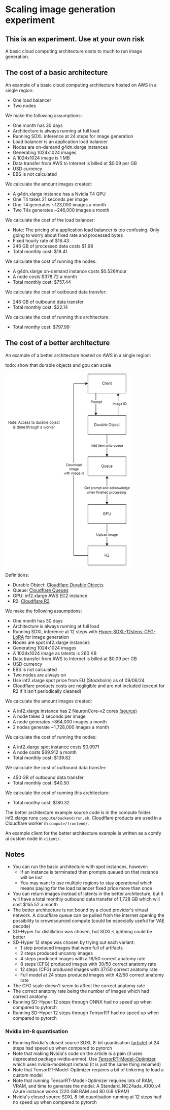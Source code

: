 # Scaling image generation experiment

## This is an experiment. Use at your own risk

A basic cloud computing architecture costs to much to run image generation.

## The cost of a basic architecture

An example of a basic cloud computing architecture hosted on AWS in a single region:
- One load balancer 
- Two nodes

We make the following assumptions:
- One month has 30 days
- Architecture is always running at full load
- Running SDXL inference at 24 steps for image generation
- Load balancer is an application load balancer
- Nodes are on-demand g4dn.xlarge instances
- Generating 1024x1024 images
- A 1024x1024 image is 1 MB
- Data transfer from AWS to Internet is billed at $0.09 per GB
- USD currency
- EBS is not calculated

We calculate the amount images created:
- A g4dn.xlarge instance has a Nvidia T4 GPU
- One T4 takes 21 seconds per image
- One T4 generates ~123,000 images a month
- Two T4s generates ~246,000 images a month

We calculate the cost of the load balancer:
- Note: The pricing of a application load balancer is too confusing. Only going to worry about fixed rate and processed bytes
- Fixed hourly rate of $16.43
- 246 GB of processed data costs $1.98
- Total monthly cost: $18.41

We calculate the cost of running the nodes:
- A g4dn.xlarge on-demand instance costs $0.526/hour
- A node costs $378.72 a month
- Total monthly cost: $757.44

We calculate the cost of outbound data transfer:
- 246 GB of outbound data transfer
- Total monthly cost: $22.14

We calculate the cost of running this architecture:
- Total monthy cost: $797.99

## The cost of a better architecture

An example of a better architecture hosted on AWS in a single region:

todo: show that durable objects and gpu can scale

![A diagram showing the better architecture](compute/frontend/docs/Graph.png)

Definitions:
- Durable Object: [Cloudflare Durable Objects](https://developers.cloudflare.com/durable-objects/)
- Queue: [Cloudflare Queues](https://developers.cloudflare.com/queues/)
- GPU: inf2.xlarge AWS EC2 instance
- R2: [Cloudflare R2](https://developers.cloudflare.com/r2/)

We make the following assumptions:
- One month has 30 days
- Architecture is always running at full load
- Running SDXL inference at 12 steps with [Hyper-SDXL-12steps-CFG-LoRA](https://huggingface.co/ByteDance/Hyper-SD) for image generation
- Nodes are spot inf2.xlarge instances
- Generating 1024x1024 images
- A 1024x1024 image as latents is 260 KB
- Data transfer from AWS to Internet is billed at $0.09 per GB
- USD currency
- EBS is not calculated
- Two nodes are always on
- Use inf2.xlarge spot price from EU (Stockholm) as of 09/06/24
- Cloudflare products costs are negligible and are not included (except for R2 if it isn't periodically cleaned)

We calculate the amount images created:
- A inf2.xlarge instance has 2 NeuronCore-v2 cores [(source)](https://awsdocs-neuron.readthedocs-hosted.com/en/latest/general/arch/neuron-hardware/inferentia2.html)
- A node takes 3 seconds per image
- A node generates ~864,000 images a month
- 2 nodes generate ~1,728,000 images a month

We calculate the cost of running the nodes:
- A inf2.xlarge spot instance costs $0.0971
- A node costs $69.912 a month
- Total monthly cost: $139.82

We calculate the cost of outbound data transfer:
- 450 GB of outbound data transfer
- Total monthly cost: $40.50

We calculate the cost of running this architecture:
- Total monthy cost: $180.32

The better architecture example source code is in the compute folder. inf2.xlarge runs ```compute/backend/run.sh```. Cloudflare products are used in a Cloudflare worker in ```compute/frontend/```.

An example client for the better architecture example is written as a comfy ui custom node in ```client/```.

## Notes
- You can run the basic architecture with spot instances, however:
    - If an instance is terminated then prompts queued on that instance will be lost
    - You may want to use multiple regions to stay operational which means paying for the load balancer fixed price more than once
- You can return images instead of latents in the better architecture, but it will have a total monthly outbound data transfer of 1,728 GB which will cost $155.52 a month
- The better architecture is not bound by a cloud provider's virtual network. A cloudflare queue can be pulled from the internet opening the possibility to crowdsourced compute (could be especially useful for VAE decode)
- SD-Hyper for distillation was chosen, but SDXL-Lightning could be better
- SD-Hyper 12 steps was chosen by trying out each variant:
    - 1 step produced images that were full of artifacts
    - 2 steps produced uncanny images
    - 4 steps produced images with a 16/50 correct anatomy rate
    - 8 steps (CFG) produced images with 30/50 correct anatomy rate
    - 12 steps (CFG) produced images with 37/50 correct anatomy rate
    - Full model at 24 steps produced images with 42/50 correct anatomy rate
- The CFG scale doesn't seem to affect the correct anatomy rate
- The correct anatomy rate being the number of images which had correct anatomy
- Running SD-Hyper 12 steps through ONNX had no speed up when compared to pytorch
- Running SD-Hyper 12 steps through TensorRT had no speed up when compared to pytorch

### Nvidia int-8 quantisation

- Running Nvidia's closed source SDXL 8-bit quantisation [(article)](https://developer.nvidia.com/blog/tensorrt-accelerates-stable-diffusion-nearly-2x-faster-with-8-bit-post-training-quantization/) at 24 steps had speed up when compared to pytorch
- Note that making Nvidia's code on the article is a pain (it uses deprecated package nvidia-ammo). Use [TensorRT-Model-Optimizer](https://github.com/NVIDIA/TensorRT-Model-Optimizer/tree/main/diffusers) which uses nvidia-modelopt instead (it is just the same thing renamed)
- Note that TensorRT-Model-Optimizer requires a bit of tinkering to load a custom model
- Note that running TensorRT-Model-Optimizer requires lots of RAM, VRAM, and time to generate the model. A Standard_NC24ads_A100_v4 Azure instance works (220 GiB RAM and 80 GiB VRAM)
- Nvidia's closed source SDXL 8-bit quantisation running at 12 steps had no speed up when compared to pytorch
